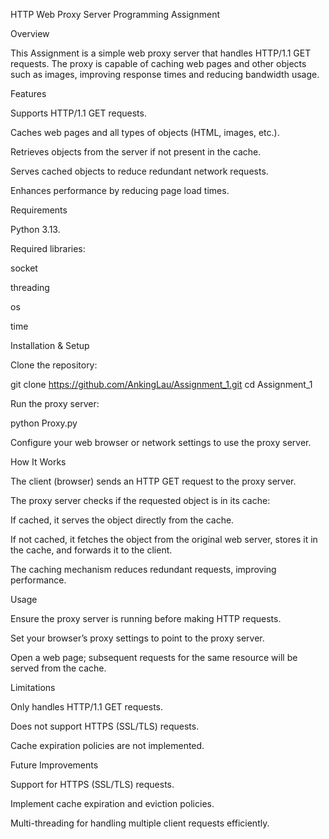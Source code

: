 HTTP Web Proxy Server Programming Assignment

Overview

This Assignment is a simple web proxy server that handles HTTP/1.1 GET requests. The proxy is capable of caching web pages and other objects such as images, improving response times and reducing bandwidth usage.

Features

Supports HTTP/1.1 GET requests.

Caches web pages and all types of objects (HTML, images, etc.).

Retrieves objects from the server if not present in the cache.

Serves cached objects to reduce redundant network requests.

Enhances performance by reducing page load times.

Requirements

Python 3.13.

Required libraries:

socket

threading

os

time

Installation & Setup

Clone the repository:

git clone https://github.com/AnkingLau/Assignment_1.git
cd Assignment_1

Run the proxy server:

python Proxy.py

Configure your web browser or network settings to use the proxy server.

How It Works

The client (browser) sends an HTTP GET request to the proxy server.

The proxy server checks if the requested object is in its cache:

If cached, it serves the object directly from the cache.

If not cached, it fetches the object from the original web server, stores it in the cache, and forwards it to the client.

The caching mechanism reduces redundant requests, improving performance.

Usage

Ensure the proxy server is running before making HTTP requests.

Set your browser’s proxy settings to point to the proxy server.

Open a web page; subsequent requests for the same resource will be served from the cache.

Limitations

Only handles HTTP/1.1 GET requests.

Does not support HTTPS (SSL/TLS) requests.

Cache expiration policies are not implemented.

Future Improvements

Support for HTTPS (SSL/TLS) requests.

Implement cache expiration and eviction policies.

Multi-threading for handling multiple client requests efficiently.

